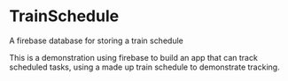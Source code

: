 # TrainSchedule
A firebase database for storing a train schedule

This is a demonstration using firebase to build an app that can track scheduled tasks, using a made up train schedule to demonstrate tracking.
